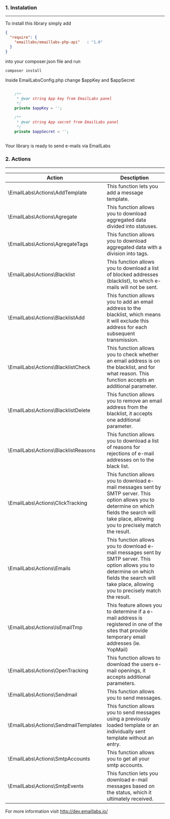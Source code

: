### 1. Instalation
---------------------------------------------------------------------------

To install this library simply add

```json
{
  "require": {
    "emaillabs/emaillabs-php-api"   : "1.0"
  }
}
```

into your composer.json file and run

```
composer install
```

Inside EmailLabsConfig.php change $appKey and $appSecret

```php
    
    /**
     * @var string App key from EmailLabs panel
     */
    private $appKey = '';

    /**
     * @var string App secret from EmailLabs panel
     */
    private $appSecret = '';
    
```

Your library is ready to send e-mails via EmailLabs

### 2. Actions
---------------------------------------------------------------------------

| Action | Desctiption |
| --- | --- |
| \EmailLabs\Actions\AddTemplate | This function lets you add a message template. |
| \EmailLabs\Actions\Agregate | This function allows you to download aggregated data divided into statuses. |
| \EmailLabs\Actions\AgregateTags | This function allows you to download aggregated data with a division into tags. |
| \EmailLabs\Actions\Blacklist | This function allows you to download a list of blocked addresses (blacklist), to which e-mails will not be sent. |
| \EmailLabs\Actions\BlacklistAdd | This function allows you to add an email address to the blacklist, which means it will exclude this address for each subsequent transmission. |
| \EmailLabs\Actions\BlacklistCheck | This function allows you to check whether an email address is on the blacklist, and for what reason. This function accepts an additional parameter. |
| \EmailLabs\Actions\BlacklistDelete | This function allows you to remove an email address from the blacklist, it accepts one additional parameter. |
| \EmailLabs\Actions\BlacklistReasons | This function allows you to download a list of reasons for rejections of e-mail addresses on to the black list. |
| \EmailLabs\Actions\ClickTracking | This function allows you to download e-mail messages sent by SMTP server. This option allows you to determine on which fields the search will take place, allowing you to precisely match the result.  |
| \EmailLabs\Actions\Emails | This function allows you to download e-mail messages sent by SMTP server. This option allows you to determine on which fields the search will take place, allowing you to precisely match the result. |
| \EmailLabs\Actions\IsEmailTmp | This feature allows you to determine if a e-mail address is registered in one of the sites that provide temporary email addresses (ie. YopMail) |
| \EmailLabs\Actions\OpenTracking | This function allows to download the users e-mail openings, it accepts additional parameters. |
| \EmailLabs\Actions\Sendmail | This function allows you to send messages. |
| \EmailLabs\Actions\SendmailTemplates | This function allows you to send messages using a previously loaded template or an individually sent template without an entry.  |
| \EmailLabs\Actions\SmtpAccounts | This function allows you to get all your smtp accounts. |
| \EmailLabs\Actions\SmtpEvents | This function lets you download e-mail messages based on the status, which it ultimately received. |

For more information visit http://dev.emaillabs.io/